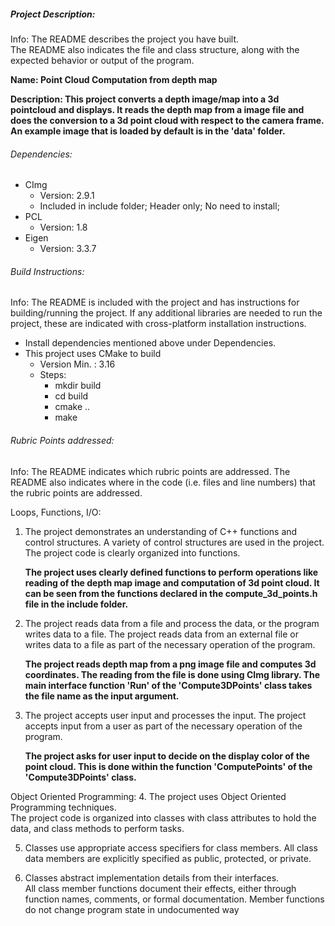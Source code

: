 ##### Project Description:
Info: The README describes the project you have built.      
 The README also indicates the file and class structure,
  along with the expected behavior or output of the program.
  
**Name: Point Cloud Computation from depth map**

**Description: This project converts a depth image/map into a 3d pointcloud and displays. 
It reads the depth map from a image file and does the conversion to a
 3d point cloud with respect to the camera frame.
 An example image that is loaded by default is in the 'data' folder.**
 
 

###### Dependencies:
* CImg 
    * Version: 2.9.1
    * Included in include folder; Header only; No need to install;
* PCL
    * Version: 1.8
* Eigen
    * Version: 3.3.7

###### Build Instructions:
Info: The README is included with the project and has instructions for building/running the project.
If any additional libraries are needed to run the project, these are indicated with cross-platform installation instructions.

* Install dependencies mentioned above under Dependencies.
* This project uses CMake to build 
    * Version Min. : 3.16
    * Steps:
        * mkdir build
        * cd build
        * cmake ..
        * make

###### Rubric Points addressed:
Info: The README indicates which rubric points are addressed. 
The README also indicates where in the code (i.e. files and line numbers)
 that the rubric points are addressed.
 
 Loops, Functions, I/O:
 1. The project demonstrates an understanding of C++ functions and control structures.
    A variety of control structures are used in the project. The project code is clearly organized into functions.
  
    **The project uses clearly defined functions to perform operations like reading of the depth map image and computation of 3d point cloud.
   It can be seen from the functions declared in the compute_3d_points.h file in the include folder.**
    
 2. The project reads data from a file and process the data, or the program writes data to a file.
    The project reads data from an external file or writes data to a file as part of the necessary operation of the program.
    
    **The project reads depth map from a png image file and computes 3d coordinates. The reading from the file is done using CImg library.
    The main interface function 'Run' of the 'Compute3DPoints' class takes the file name as the input argument.**

3. The project accepts user input and processes the input.
   The project accepts input from a user as part of the necessary operation of the program.
   
   **The project asks for user input to decide on the display color of the point cloud.
   This is done within the function 'ComputePoints' of the 'Compute3DPoints' class.**
   
  Object Oriented Programming: 
4. The project uses Object Oriented Programming techniques.     
   The project code is organized into classes with class attributes to hold the data, and class methods to perform tasks.
   
5. Classes use appropriate access specifiers for class members. 
   All class data members are explicitly specified as public, protected, or private.
  
6. Classes abstract implementation details from their interfaces.  	   
   All class member functions document their effects, either through function names, comments, or formal documentation. Member functions do not change program state in undocumented way
